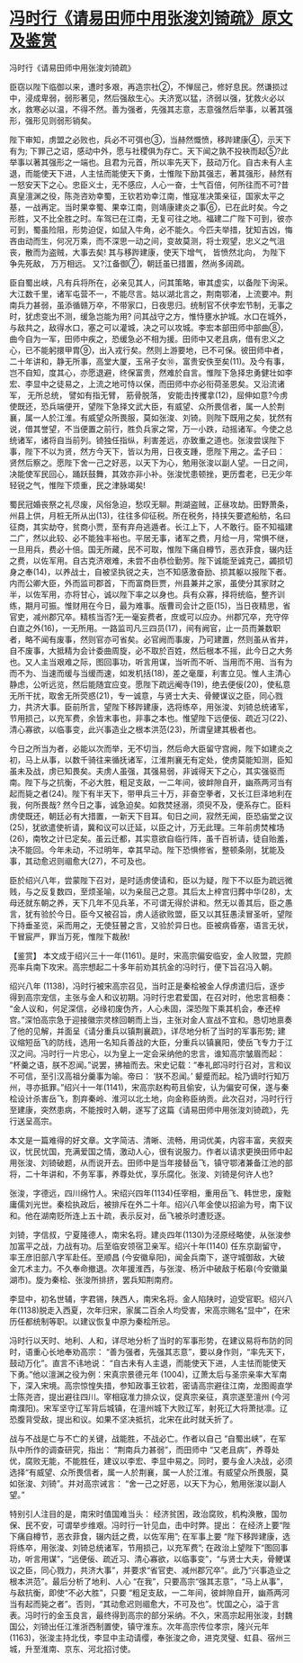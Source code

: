 # [冯时行《请易田师中用张浚刘锜疏》原文及鉴赏](https://www.vrrw.net/wx/10318.html)

冯时行《请易田师中用张浚刘锜疏》

臣窃以陛下临御以来，遭时多艰，再造宗社②，不惮屈己，修好息民。然谦损过中，浸成卑弱，弱形著见，然后强敌生心。夫济宽以猛，济弱以强，犹救火必以水，救寒必以温，不得不然。善为强者，先强其志意，志意强然后举事，以著其强形，强形见则弱形销矣。

陛下审知，虏盟之必败也，兵必不可弭也③，当赫然慨愤，移跸建康④，示天下有为; 下罪己之诏，感动中外，愿与社稷俱为存亡。天下闻之孰不投袂而起⑤?此举事以著其强形之一端也。且君为元首，所以率先天下，鼓动万化。自古未有人主退，而能使天下进，人主怯而能使天下勇，士惟陛下励其强志，著其强形，赫然有一怒安天下之心。忠臣义士，无不感应，人心一奋，士气百倍，何所往而不可?昔真皇澶渊之役，陈尧咨劝幸蜀，王钦若劝幸江南，惟寇准决策亲征，国家太平之基，一战再定。当时果幸蜀、果幸江南，则靖康建炎之事⑥，已在此时矣。今之形胜，又不比全胜之时。车驾已在江南，无复可往之地。福建二广陛下可到，彼亦可到，蜀虽险阻，形势迫促，如鼠入牛角，必不能久。今匹夫举措，犹知吉凶，悔吝由动而生，何况万乘，而不深思一动之间，变故莫测，将士观望，忠义之气沮丧，散而为盗贼，大事去矣! 其与移跸建康，使天下增气， 皆愤然北向， 为陛下争先死敌， 万万相远。 又?江备御⑦，朝廷虽已措置，然尚多阔疏。

臣自蜀出峡，凡有兵将所在，必亲见其人，问其策略，审其虚实，以备陛下询采。大江数千里，诸军屯营不一，不能尽言。姑以湖北言之，荆南鄂渚，上流要冲。荆南兵力甚弱，虽添循赣万卒，不带家口，日夜思归。统制官不伏李宏节制，无事之时，犹虑变出不测，缓急岂能为用? 问其战守之方，惟恃壅水护城。水口在城外，与敌共之，敌得水口，塞之可以灌城，决之可以攻城。李宏本部田师中部曲⑧，曲今自为一军，田师中疾之，恐缓急必不相为援。田师中又老且病，借有忠义之心，已不能躬擐甲胄⑨，出入戎行矣。然则上游要地，已不可保。彼田师中者，二十年讲和，静无所事，高堂大厦，玉帛子女⑩，富贵安佚至矣(11)。及今有事，岂不自知，度其心，亦愿退避，终保富贵，然难於自言。惟陛下急择忠勇健壮如李宏、李显中之徒易之，上流之地可恃以保，而田师中亦必衔荷圣恩矣。又沿流诸军， 无所总统， 譬如有指无臂， 筋骨脱落， 安能击抟攫拿(12)，屈伸如意?今虏使既还，恐兵端便开，望陛下急择文武大臣，有威望、众所畏信者，属一人於荆襄，属一人於江淮。有威望众所畏服，莫如张浚、刘锜。则陛下既用之矣，犹然有说，借其誉望，不当便置之前行，胜负兵家之常，万一小跌，动摇诸军。今使之总统诸军，诸将自当前列。锜独任指纵，利害差远，亦致重之道也。张浚尝误陛下事，陛下不以为贤，然方今天下，皆以为用，日夜支踵，愿陛下用之。孟子曰： 贤然后察之。愿陛下舍一己之好恶，以天下为心，勉用张浚以副人望。一日之间，决能使军民回心，踊跃鼓舞，其效亦非小补。张浚忧患顿挫，更历耆老，已无少年轻锐之气，惟陛下烦重，民之津脉竭矣!

蜀民冠婚丧祭之礼尽废，风俗急迫，愁叹无聊。荆湖盗贼，正昼攻劫。田野萧条，州县上供，月桩无所从出(13)，往往多仰征税。所在税务，持挟矢要遮船舫，名曰征商，其实劫夺，贫商小贾，至有弃舟逃遁者。长江上下，人不敢行。臣不知福建二广，然以此较、必不能独丰裕也。平居无事，诸军之费，月给一月，常惧不继，一旦用兵，费必十倍。国无所藏，民不可取，惟陛下痛自樽节，恶衣菲食，辍内廷之费，以佐军用。自古克济艰难，未尝不由恭俭勤劳。陛下诚能至诚克己，蠲损切身之奉(14)，以养战士，自被坚执锐之夫，岂不知感激奋励、损其躯以报陛下者。内而公卿大臣，外而监司郡首，下而富商巨贾，州县兼并之家，虽使分其家财之半，以佐军用，亦将甘心，诚以陛下率之以身也。兵有众寡，择将统临，整齐训练，期月可振。惟财用在今日，最为难事。版曹司会计之臣(15)，当日夜精思，省官吏，减州郡冗卒。精核当否?无一毫妄费者，庶或可以应办。州郡冗卒，充守倅白直之外(16)，一无所用。一路监司凡三四员(17)，间有阙官，止一员而兼数职者，略不闻有废事，然则官亦可省矣。必官阙而事废，乃可建置，然则虽从省并，自不废事，大抵精为会计委曲周旋，必不取於百姓，然后根本不摇，此今日之大务也。又人主当艰难之际，图回事功，听言用谋，当听而不听、当用而不用、当有为而不为、当速而缓与当缓而速，如发机括(18)，差之毫厘，利害立见。惟人主清心静虑，公听远览，然后能随宜应变。愿陛下疏远阉寺(19)，绝去便佞(20)，使私意无所干扰，取舍无所荧惑(21)，专一诚意，与贤士大夫、骨鲠谋议之臣，同心戮力，共济大事。臣前所言，望陛下移跸建康，选将练卒，用张浚、刘锜总统诸军，节用损己，以充军费，余皆末事也，非事之本也。惟望陛下远便佞、疏近习(22)、清心寡欲，以临事变，此兴事造业之根本洪范(23)，所谓皇建其极者也。

今日之所当为者，必能以次而举，无不切当，然后命大臣留守宫阙，陛下如建炎之初，马上从事，以数千骑往来循抚诸军，江淮荆襄无有定处，使虏莫能知测，臣知虽未及战，虏已知畏矣。夫虏人虽强，其强易弱，非诚得天下之心，其实强驱而南。陛下与之抗衡，不必大胜，粗足支敌，一二年间，彼衅隙自开，幽燕两河当有起而毙之者(24)。陛下有半天下，带甲兵三十万，非奋空拳者，又长江巨泽地利在我，何所畏哉? 然今日之事，诚急迫矣。如救焚拯溺，须臾不及，便系存亡。臣料虏使既还，朝廷必有大措置，一新天下目耳。旬日之间，寂然无闻，臣恐庙堂之议(25)，犹欲遣使祈请，冀和议可以迁延，以臣之计，万无此理。三年前虏焚榷场(26)，南牧之计已定矣。虽云迁都，其实意欲自临行阵，虽千百祈请，徒自贻羞，决不能回。今年未动，不过明年，幸其早动。陛下恐惧修省，整顿条刚，犹能及事，其动愈迟则祻愈大(27)，不可及也。

臣於绍兴八年，尝蒙陛下召对，是时适虏使请和，臣以为疑，陛下不以臣为疏远微贱，与之反复数四，至烦圣喻，以为亲屈己之意。其后太上梓宫归葬中华(28)，太母还就东朝之养，天下几年不见兵革，不可谓无得於讲和。然无以善其后，臣之愚言，犹有验於今日。臣今又被召旨，虏人适欲败盟，臣又以其狂愚渎冒圣听，望陛下持垂圣览，采而用之，无使狂瞽之言，又验於异日也。臣被病昏塞，语言无状，干冒宸严，罪当万死，惟陛下裁赦!



【鉴赏】 本文成于绍兴三十一年(1161)。是时，宋高宗偏安临安，金人败盟，完颜亮率兵南下攻宋。高宗想起二十多年前劝其抗金的冯时行，便下旨召冯入朝。

绍兴八年 (1138)，冯时行被宋高宗召见，当时正是秦桧被金人俘虏遣归后，逐步得到高宗宠信，主张与金人和议初期。冯时行忠君爱国，在召对时，他忠言相奏： “金人议和，何足深信，必缘初废伪齐，人心未固，深恐陛下乘其机会，奉还梓宫。”深怕高宗急于迎接徽宗灵榇回朝而上当，主张对金人宣战不宜和。恳切地禀奏了他的见解，并面呈《请分重兵以镇荆襄疏》，详尽地分析了当时的军事形势; 建议缩短岳飞的防线，选用一名知兵善战的大臣，分重兵以镇襄阳，使岳飞专力于江汉之间。冯时行一片忠心，以为皇上一定会采纳他的忠言，谁知高宗皱眉而起： “杯羹之语，朕不忍闻。”说罢，拂袖而去。宋史记载：“奉礼郎冯时行召对，言和议不可信，至引汉高祖分羹事为喻。帝曰： ‘朕不忍闻。’ 颦蹙而起。桧乃谪时行知万州，寻亦抵罪。”绍兴十一年(1141)，宋高宗赵构苟且偷安，认为偏安可保，遂与秦桧设计杀害岳飞，割弃秦岭、淮河以北土地，向金称臣纳贡。此次召对，冯时行行至建康，突然患病，不能按时入朝，遂写了这篇《请易田师中用张浚刘锜疏》，先行送呈高宗。

本文是一篇难得的好文章。文字简洁、清晰、流畅，用词优美，内容丰富，夹叙夹议，忧民忧国，充满爱国之情，激动人心，很有说服力。作者以请求更换田师中起用张浚、刘锜破题，从而说开去。田师中是当年接替岳飞，镇守鄂渚兼备江池的部将，二十年讲和，不务军事，养尊处优，享乐腐化。张浚、刘锜是何许人也?

张浚，字德远，四川绵竹人。宋绍兴四年(1134)任宰相，重用岳飞、韩世忠，废黜庸儒刘光世。秦桧执政后，被排斥在外二十年。绍兴八年金使以招谕为号，南下议和。他在湖南贬所连上五十疏，表示反对，岳飞被杀时遭贬逐。

刘锜，字信叔，宁夏隆德人，南宋名将。建炎四年(1130)为泾原经略使，从张浚参加富平之战，力战有功。后至临安领宿卫亲军。绍兴十年(1140) 任东京副留守，率王彦旧部八字军赴任。至顺昌 (今安徽阜阳)，闻金兵南下，遂守城御敌，大破金兀术主力。不久奉命撤退。次年援淮西，与张浚、杨沂中破敌于柘皋(今安徽巢湖市)。旋为秦桧、张浚所排挤，罢兵知荆南府。

李显中，初名世辅，字君锡，陕西人，南宋名将。金人陷陕时，迫受官职。绍兴八年(1138)脱走入西夏，次年归宋，家属二百余人均受害，宋高宗赐名“显中”，在宋历任都统制等职。以建议恢复中原为秦桧所忌。

冯时行以天时、地利、人和，详尽地分析了当时的军事形势，在建议易将布防的同时，语重心长地奉劝高宗： “善为强者，先强其志意”，要以身作则，“率先天下，鼓动万化”。直言不讳地说： “自古未有人主退，而能使天下进，人主怯而能使天下勇。”他以澶渊之役为例：宋真宗景德元年 (1004)，辽萧太后与圣宗亲率大军南下，深入宋境。高宗惊惶失措，参知政事王钦若，密请高宗避往江南，龙图阁直学士陈尧咨，提出避往四川。宰相寇准力排众议，促真宗亲征，真宗遂至澶州 (今河南濮阳)。宋军坚守辽军背后城镇，在澶州城下大败辽军，射死辽大将萧挞凛。辽恐腹背受敌，提出和议。如果不坚决抵抗，北宋在此时就夭折了。

战与不战是亡与不亡的关键，战能胜，不战必亡。作者以自己 “自蜀出峡”，在军队中所作的调查研究，指出： “荆南兵力甚弱”，而田师中 “又老且病”，养尊处优，腐败无能，不能胜任，建议以李宏、李显中易之。同时，要与金人决战，必须选择“有威望、众所畏信者，属一人於荆襄，属一人於江淮。有威望众所畏服，莫如张浚、刘锜”。并对高宗诫言： “舍一己之好恶，以天下为心，勉用张浚以副人望。”

特别引人注目的是，南宋时值国难当头： 经济贫困，政治腐败，机构涣散，国勿保、民不安，可谓举步维艰。冯时行一针见血，击中时弊。提出： 在经济上要“陛下痛自樽节，恶衣菲食，辍内廷之费，以佐军用”; 在军事上要 “陛下移跸建康，选将练卒，用张浚、刘锜总统诸军，节用损己，以充军费”; 在政治上望陛下“图回事功，听言用谋”，“远便佞、疏近习、清心寡欲，以临事变”，“与贤士大夫，骨鲠谋议之臣，同心戮力，共济大事”，并要求“省官吏、减州郡冗卒”。此乃“兴事造业之根本洪范”。最后分析了地利、人心 “在我”，只要高宗“强其志意”，“马上从事”，与敌抗衡，即使“不必大胜”，只要 “粗足支敌，一二年间，彼衅隙自开，幽燕两河当有起而毙之者”。否则，“其动愈迟则祻愈大，不可及也”。忧国之心，溢于言表。冯时行的金玉良言，最终得到高宗的部分采纳。不久，宋高宗起用张浚，封魏国公，刘锜出任江淮浙西制置使，镇守淮东。次年高宗传位孝宗，隆兴元年 (1163)，张浚主持北伐，李显中主动请缨，奉张浚之命，进克灵璧、虹县、宿州三城，升至淮南、京东、河北招讨使。

